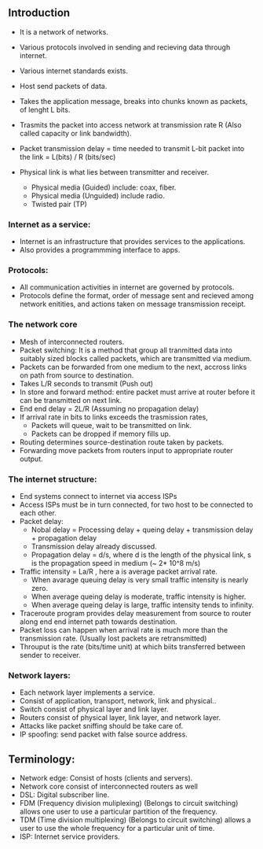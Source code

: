 ## Introduction

* It is a network of networks.
* Various protocols involved in sending and recieving data through internet.
* Various internet standards exists.

* Host send packets of data.
* Takes the application message, breaks into chunks known as packets, of lenght L bits.
* Trasmits the packet into access network at transmission rate R (Also called capacity or link bandwidth).
* Packet transmission delay = time needed to transmit L-bit packet into the link = L(bits) / R (bits/sec)
* Physical link is what lies between transmitter and receiver.
	* Physical media (Guided) include: coax, fiber.
	* Physical media (Unguided) include radio.
	* Twisted pair (TP)

### Internet as a service:
* Internet is an infrastructure that provides services to the applications.
* Also provides a programmming interface to apps.

### Protocols:
* All communication activities in internet are governed by protocols.
* Protocols define the format, order of message sent and recieved among network enitities, and actions taken on message transmission receipt.

### The network core
* Mesh of interconnected routers.
* Packet switching: It is a method that group all tranmitted data into suitably sized blocks called packets, which are transmitted via medium.
* Packets can be forwarded from one medium to the next, accross links on path from source to destination.
* Takes L/R seconds to transmit (Push out)
* In store and forward method: entire packet must arrive at router before it can be transmitted on next link.
* End end delay = 2L/R (Assuming no propagation delay)
* If arrival rate in bits to links exceeds the trasmission rates,
	* Packets will queue, wait to be transmitted on link.
	* Packets can be dropped if memory fills up.
* Routing determines source-destination route taken by packets.
* Forwarding move packets from routers input to appropriate router output.

### The internet structure:
* End systems connect to internet via access ISPs 
* Access ISPs must be in turn connected, for two host to be connected to each other.
* Packet delay:
	* Nobal delay = Processing delay + queing delay + transmission delay + propagation delay
	* Transmission delay already discussed.
	* Propagation delay = d/s, where d is the length of the physical link, s is the propagation speed in medium (~ 2* 10^8 m/s)
* Traffic intensity = La/R , here a is average packet arrival rate.
	* When avarage queuing delay is very small traffic intensity is nearly zero.
	* When average queing delay is moderate, traffic intensity is higher.
	* When average queing delay is large, traffic intensity tends to infinity.
* Traceroute program provides delay measurement from source to router along end end internet path towards destination.
* Packet loss can happen when arrival rate is much more than the transmission rate. (Usually lost packets are retransmitted)
* Throuput is the rate (bits/time unit) at which biits transferred between sender to receiver.

### Network layers:
* Each network layer implements a service.
* Consist of application, transport, network, link and physical..
* Switch consist of physical layer and link layer.
* Routers consist of physical layer, link layer, and network layer.
* Attacks like packet sniffing should be take care of.
* IP spoofing: send packet with false source address.





## Terminology:
* Network edge: Consist of hosts (clients and servers).
* Network core consist of interconnected routers as well
* DSL: Digital subscriber line.
* FDM (Frequency division muliplexing) (Belongs to circuit switching) allows one user to use a particular partition of the frequency.
* TDM (Time division multiplexing) (Belongs to circuit switching) allows a user to use the whole frequency for a particular unit of time.
* ISP: Internet service providers.

